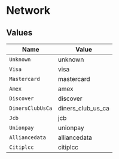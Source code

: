 # Network


## Values

| Name              | Value             |
| ----------------- | ----------------- |
| `Unknown`         | unknown           |
| `Visa`            | visa              |
| `Mastercard`      | mastercard        |
| `Amex`            | amex              |
| `Discover`        | discover          |
| `DinersClubUsCa`  | diners_club_us_ca |
| `Jcb`             | jcb               |
| `Unionpay`        | unionpay          |
| `Alliancedata`    | alliancedata      |
| `Citiplcc`        | citiplcc          |
